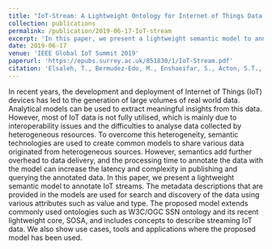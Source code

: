 ```yaml
---
title: "IoT-Stream: A Lightweight Ontology for Internet of Things Data Streams"
collection: publications
permalink: /publication/2019-06-17-IoT-stream
excerpt: 'In this paper, we present a lightweight semantic model to annotate IoT streams.'
date: 2019-06-17
venue: 'IEEE Global IoT Summit 2019'
paperurl: 'https://epubs.surrey.ac.uk/851830/1/IoT-Stream.pdf'
citation: 'Elsaleh, T., Bermudez-Edo, M., Enshaeifar, S., Acton, S.T., Rezvani, R. and Barnaghi, P. (2019). &quot;IoT-stream: a Lightweight Ontology for Internet of Things Data Streams.&quot; <i>2019 Global IoT Summit (GIoTS)</i>. (pp. 1-6) IEEE.'
---
```

In recent years, the development and deployment of Internet of Things (IoT) devices has led to the generation of large volumes of real world data. Analytical models can be used to extract meaningful insights from this data. However, most of IoT data is not fully utilised, which is mainly due to interoperability issues and the difficulties to analyse data collected by heterogeneous resources. To overcome this heterogeneity, semantic technologies are used to create common models to share various data originated from heterogeneous sources. However, semantics add further overhead to data delivery, and the processing time to annotate the data with the model can increase the latency and complexity in publishing and querying the annotated data. In this paper, we present a lightweight semantic model to annotate IoT streams. The metadata descriptions that are provided in the models are used for search and discovery of the data using various attributes such as value and type. The proposed model extends commonly used ontologies such as W3C/OGC SSN ontology and its recent lightweight core, SOSA, and includes concepts to describe streaming IoT data. We also show use cases, tools and applications where the proposed model has been used.